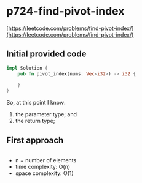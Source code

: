 # p724-find-pivot-index
[https://leetcode.com/problems/find-pivot-index/](https://leetcode.com/problems/find-pivot-index/)

## Initial provided code
```Rust
impl Solution {
    pub fn pivot_index(nums: Vec<i32>) -> i32 {
        
    }
}
```

So, at this point I know:
1. the parameter type; and
2. the return type;

## First approach

```Rust

```
- n = number of elements
- time complexity: O(n)
- space complexity: O(1)